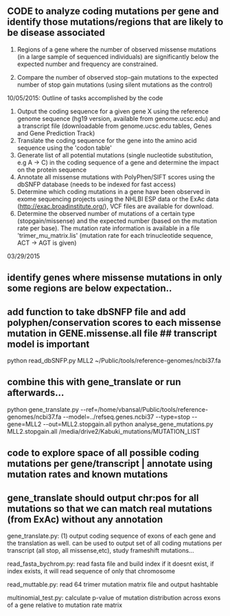

## CODE to analyze coding mutations per gene and identify those mutations/regions that are likely to be disease associated ##

1. Regions of a gene where the number of observed missense mutations (in a large sample of sequenced individuals) are significantly below the expected number and frequency are constrained. 

2. Compare the number of observed stop-gain mutations to the expected number of stop gain mutations (using silent mutations as the control) 


10/05/2015: Outline of tasks accomplished by the code

1. Output the coding sequence for a given gene X using the reference genome sequence (hg19 version, available from genome.ucsc.edu) and a transcript file (downloadable from genome.ucsc.edu tables, Genes and Gene Prediction Track)
2. Translate the coding sequence for the gene into the amino acid sequence using the 'codon table' 
3. Generate list of all potential mutations (single nucleotide substitution, e.g A -> C) in the coding sequence of a gene and determine the impact on the protein sequence 
4. Annotate all missense mutations with PolyPhen/SIFT scores using the dbSNFP database (needs to be indexed for fast access) 
5. Determine which coding mutations in a gene have been observed in exome sequencing projects using the NHLBI ESP data or the ExAc data (http://exac.broadinstitute.org/), VCF files are
available for download. 
6. Determine the observed number of mutations of a certain type (stopgain/missense) and the expected number (based on the mutation rate per base). The mutation rate information is available in a file 'trimer_mu_matrix.lis' (mutation rate for each trinucleotide sequence, ACT -> AGT is given) 

03/29/2015 

## identify genes where missense mutations in only some regions are below expectation..


## add function to take dbSNFP file and add polyphen/conservation scores to each missense mutation in GENE.missense.all file ## transcript model is important 
python read_dbSNFP.py MLL2  ~/Public/tools/reference-genomes/ncbi37.fa
## combine this with gene_translate or run afterwards...

python gene_translate.py --ref=/home/vbansal/Public/tools/reference-genomes/ncbi37.fa --model=../refseq.genes.ncbi37 --type=stop --gene=MLL2 --out=MLL2.stopgain.all
python analyse_gene_mutations.py MLL2.stopgain.all /media/drive2/Kabuki_mutations/MUTATION_LIST

## code to explore space of all possible coding mutations per gene/transcript | annotate using mutation rates and known mutations 
## gene_translate should output chr:pos for all mutations so that we can match real mutations (from ExAc) without any annotation 

gene_translate.py: (1) output coding sequence of exons of each gene and the translation as well. can be used to output set of all coding mutations per transcript (all stop, all missense,etc), study frameshift mutations...

read_fasta_bychrom.py: read fasta file and build index if it doesnt exist, if index exists, it will read sequence of only that chromosome 

read_muttable.py: read 64 trimer mutation matrix file and output hashtable 

multinomial_test.py: calculate p-value of mutation distribution across exons of a gene relative to mutation rate matrix 




